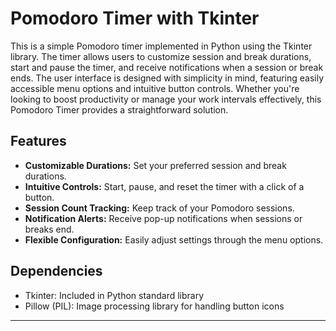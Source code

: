 # Pomodoro Timer with Tkinter

This is a simple Pomodoro timer implemented in Python using the Tkinter library. The timer allows users to customize session and break durations, start and pause the timer, and receive notifications when a session or break ends. The user interface is designed with simplicity in mind, featuring easily accessible menu options and intuitive button controls. Whether you're looking to boost productivity or manage your work intervals effectively, this Pomodoro Timer provides a straightforward solution.

## Features
- **Customizable Durations:** Set your preferred session and break durations.
- **Intuitive Controls:** Start, pause, and reset the timer with a click of a button.
- **Session Count Tracking:** Keep track of your Pomodoro sessions.
- **Notification Alerts:** Receive pop-up notifications when sessions or breaks end.
- **Flexible Configuration:** Easily adjust settings through the menu options.

## Dependencies
- Tkinter: Included in Python standard library
- Pillow (PIL): Image processing library for handling button icons
  
---
